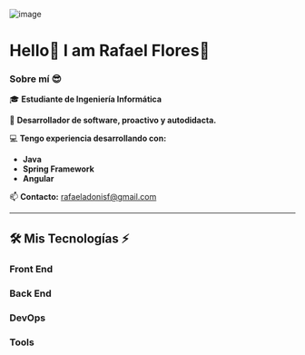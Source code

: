 ![image](https://github.com/user-attachments/assets/627c2f65-3632-49ba-bef6-a377f9943c28)
# Hello👋 I am Rafael Flores👋
### Sobre mí 😎

🎓 **Estudiante de Ingeniería Informática**

📝 **Desarrollador de software, proactivo y autodidacta.**

💻 **Tengo experiencia desarrollando con:**
- **Java**
- **Spring Framework**
- **Angular**

📫 **Contacto:** rafaeladonisf@gmail.com

---

## 🛠️ Mis Tecnologías ⚡

### Front End


### Back End


### DevOps


### Tools



